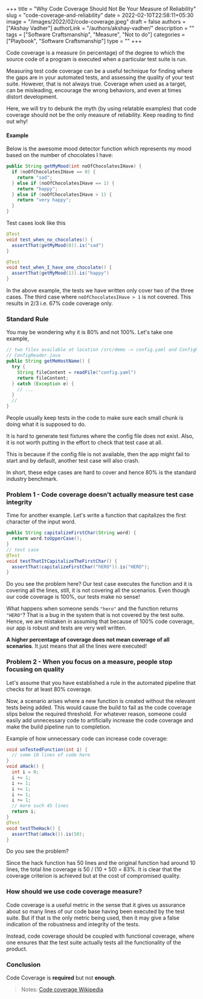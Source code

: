 +++
title = "Why Code Coverage Should Not Be Your Measure of Reliability"
slug = "code-coverage-and-reliability"
date = 2022-02-10T22:58:11+05:30
image = "/images/2022/02/code-coverage.jpeg"
draft = false
authors = ["Akshay Vadher"]
authorLink = "/authors/akshay-vadher/"
description = ""
tags = ["Software Craftsmanship", "Measure", "Not to do"]
categories = ["Playbook", "Software Craftsmanship"]
type = ""
+++

Code coverage is a measure (in percentage) of the degree to which the source code of a program is executed wh­en a particular test suite is run.

Measuring test code coverage can be a useful technique for finding where the gaps are in your automated tests, and assessing the quality of your test suite. However, that is not always true. Coverage when used as a target, can be misleading, encourage the wrong behaviors, and even at times distort development.

Here, we will try to debunk the myth (by using relatable examples) that code coverage should not be the only measure of reliability.
Keep reading to find out why!

#### Example

Below is the awesome mood detector function which represents my mood based on the number of chocolates I have:

```java
public String getMyMood(int noOfChocolatesIHave) {
  if (noOfChocolatesIHave == 0) {
    return "sad";
  } else if (noOfChocolatesIHave == 1) {
    return "happy";
  } else if (noOfChocolatesIHave > 1) {
    return "very happy";
  }
}
```

Test cases look like this

```java
@Test
void test_when_no_chocolates() {
  assertThat(getMyMood(0)).is("sad")
}

@Test
void test_when_I_have_one_chocolate() {
  assertThat(getMyMood(1)).is("happy")
}
```

In the above example, the tests we have written only cover two of the three cases. The third case where `noOfChocolatesIHave > 1` is not covered. This results in 2/3 i.e. 67% code coverage only.

### Standard Rule

You may be wondering why it is 80% and not 100%. Let's take one example,

```java
// two files available at location /src/demo -> config.yaml and ConfigReader.java
// ConfigReader.java
public String getMeHostName() {
  try {
    String fileContent = readFile("config.yaml")
    return fileContent;
  } catch (Exception e) {
    // ...
  }
  //
}
```

People usually keep tests in the code to make sure each small chunk is doing what it is supposed to do.

It is hard to generate test fixtures where the config file does not exist. Also, it is not worth putting in the effort to check that test case at all.

This is because if the config file is not available, then the app might fail to start and by default, another test case will also crash.

In short, these edge cases are hard to cover and hence 80% is the standard industry benchmark.

### Problem 1 - Code coverage doesn't actually measure test case integrity

Time for another example. Let's write a function that capitalizes the first character of the input word.

```java
public String capitalizeFirstChar(String word) {
  return word.toUpperCase();
}
// test case
@Test
void testThatItCapitalizeTheFirstChar() {
  assertThat(capitalizeFirstChar("hERO")).is("HERO");
}
```

Do you see the problem here? Our test case executes the function and it is covering all the lines, still, it is not covering all the scenarios. Even though our code coverage is 100%, our tests make no sense!

What happens when someone sends `"hero"` and the function returns `"HERO"`? That is a bug in the system that is not covered by the test suite. Hence, we are mistaken in assuming that because of 100% code coverage, our app is robust and tests are very well written.

**A higher percentage of coverage does not mean coverage of all scenarios**. It just means that all the lines were executed!

### Problem 2 - When you focus on a measure, people stop focusing on quality

Let's assume that you have established a rule in the automated pipeline that checks for at least 80% coverage.

Now, a scenario arises where a new function is created without the relevant tests being added. This would cause the build to fail as the code coverage slips below the required threshold. For whatever reason, someone could easily add unnecessary code to artificially increase the code coverage and make the build pipeline run to completion.

Example of how unnecessary code can increase code coverage:

```java
void unTestedFunction(int i) {
  // some 10 lines of code here
}
void aHack() {
  int i = 0;
  i += 1;
  i += 1;
  i += 1;
  i += 1;
  i += 1;
  // more such 45 lines
  return i;
}
@Test
void testTheHack() {
  assertThat(aHack()).is(50);
}
```

Do you see the problem?

Since the hack function has 50 lines and the original function had around 10 lines, the total line coverage is 50 / (10 + 50) = 83%. It is clear that the coverage criterion is achieved but at the cost of compromised quality.

### How should we use code coverage measure?

Code coverage is a useful metric in the sense that it gives us assurance about so many lines of our code base having been executed by the test suite. But if that is the only metric being used, then it may give a false indication of the robustness and integrity of the tests.

Instead, code coverage should be coupled with functional coverage, where one ensures that the test suite actually tests all the functionality of the product.

### Conclusion

Code Coverage is **required** but not **enough**.

> Notes: [Code coverage Wikipedia](https://en.wikipedia.org/wiki/Code_coverage)

